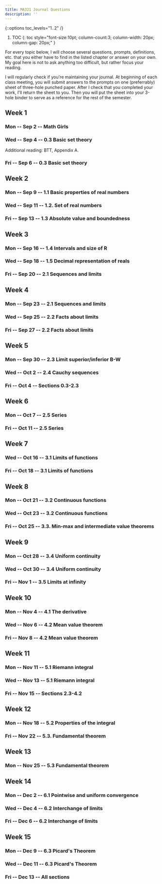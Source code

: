 ```yaml
---
title: MA321 Journal Questions
description: ''
---
```

{::options toc_levels="1..2" /}

1. TOC
{: toc style="font-size:10pt; column-count:3; column-width: 20px; column-gap: 20px;" }

For every topic below, I will choose several questions, prompts, definitions, etc. that you either have to find in the listed chapter or answer on your own. My goal here is not to ask anything too difficult, but rather focus your reading.

I will regularly check if you're maintaining your journal. At beginning of each class meeting, you will submit answers to the prompts on one (preferrably) sheet of three-hole punched paper. After I check that you completed your work, I'll return the sheet to you. Then you will put the sheet into your 3-hole binder to serve as a reference for the rest of the semester.

## Week 1
### Mon  -- Sep 2	-- Math Girls
### Wed  -- Sep 4	-- 0.3 Basic set theory

Additional reading: BTT, Appendix A.


### Fri  -- Sep 6	-- 0.3 Basic set theory

## Week 2
### Mon  -- Sep 9	-- 1.1 Basic properties of real numbers
### Wed  -- Sep 11	-- 1.2. Set of real numbers
### Fri  -- Sep 13	-- 1.3 Absolute value and boundedness

## Week 3
### Mon  -- Sep 16	-- 1.4 Intervals and size of R
### Wed  -- Sep 18	-- 1.5 Decimal representation of reals
### Fri  -- Sep 20	-- 2.1 Sequences and limits

## Week 4
### Mon  -- Sep 23	-- 2.1 Sequences and limits
### Wed  -- Sep 25	-- 2.2 Facts about limits
### Fri  -- Sep 27	-- 2.2 Facts about limits

## Week 5
### Mon  -- Sep 30	-- 2.3 Limit superior/inferior B-W
### Wed  -- Oct 2	-- 2.4 Cauchy sequences
### Fri  -- Oct 4	-- Sections 0.3-2.3

## Week 6
### Mon  -- Oct 7	-- 2.5 Series
### Fri  -- Oct 11	-- 2.5 Series

## Week 7
### Wed  -- Oct 16	-- 3.1 Limits of functions
### Fri  -- Oct 18	-- 3.1 Limits of functions

## Week 8
### Mon  -- Oct 21	-- 3.2 Continuous functions
### Wed  -- Oct 23	-- 3.2 Continuous functions
### Fri  -- Oct 25	-- 3.3. Min-max and intermediate value theorems

## Week 9
### Mon  -- Oct 28	-- 3.4 Uniform continuity
### Wed  -- Oct 30	-- 3.4 Uniform continuity
### Fri  -- Nov 1	-- 3.5 Limits at infinity

## Week 10
### Mon  -- Nov 4	-- 4.1 The derivative
### Wed  -- Nov 6	-- 4.2 Mean value theorem
### Fri  -- Nov 8	-- 4.2 Mean value theorem

## Week 11
### Mon  -- Nov 11	-- 5.1 Riemann integral
### Wed  -- Nov 13	-- 5.1 Riemann integral
### Fri  -- Nov 15	-- Sections 2.3-4.2

## Week 12
### Mon  -- Nov 18	-- 5.2 Properties of the integral
### Fri  -- Nov 22	-- 5.3. Fundamental theorem

## Week 13
### Mon  -- Nov 25	-- 5.3 Fundamental theorem

## Week 14
### Mon  -- Dec 2	-- 6.1 Pointwise and uniform convergence
### Wed  -- Dec 4	-- 6.2 Interchange of limits
### Fri  -- Dec 6	-- 6.2 Interchange of limits

## Week 15
### Mon  -- Dec 9	-- 6.3 Picard's Theorem
### Wed  -- Dec 11	-- 6.3 Picard's Theorem
### Fri  -- Dec 13	-- All sections
